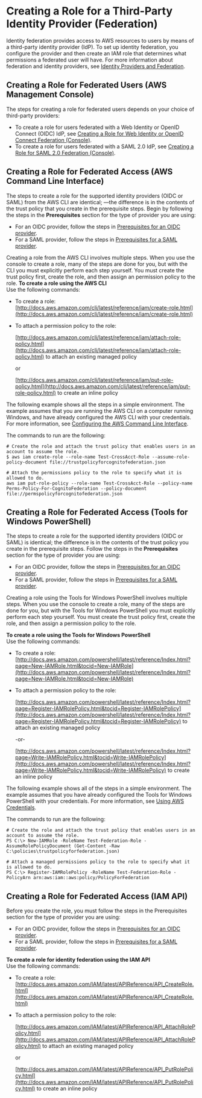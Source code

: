 # Creating a Role for a Third\-Party Identity Provider \(Federation\)<a name="id_roles_create_for-idp"></a>

Identity federation provides access to AWS resources to users by means of a third\-party identity provider \(IdP\)\. To set up identity federation, you configure the provider and then create an IAM role that determines what permissions a federated user will have\. For more information about federation and identity providers, see [Identity Providers and Federation](id_roles_providers.md)\.

## Creating a Role for Federated Users \(AWS Management Console\)<a name="w3ab1c19c23c20c15b5"></a>

The steps for creating a role for federated users depends on your choice of third\-party providers:
+ To create a role for users federated with a Web Identity or OpenID Connect \(OIDC\) IdP, see [Creating a Role for Web Identity or OpenID Connect Federation \(Console\)](id_roles_create_for-idp_oidc.md)\.
+ To create a role for users federated with a SAML 2\.0 IdP, see [Creating a Role for SAML 2\.0 Federation \(Console\)](id_roles_create_for-idp_saml.md)\.

## Creating a Role for Federated Access \(AWS Command Line Interface\)<a name="roles-creatingrole-identityprovider-cli"></a>

The steps to create a role for the supported identity providers \(OIDC or SAML\) from the AWS CLI are identical; —the difference is in the contents of the trust policy that you create in the prerequisite steps\. Begin by following the steps in the **Prerequisites** section for the type of provider you are using:
+ For an OIDC provider, follow the steps in [Prerequisites for an OIDC provider](id_roles_create_for-idp_oidc.md#oidc-prereqs)\.
+ For a SAML provider, follow the steps in [Prerequisites for a SAML provider](id_roles_create_for-idp_saml.md#saml-prereqs)\.

Creating a role from the AWS CLI involves multiple steps\. When you use the console to create a role, many of the steps are done for you, but with the CLI you must explicitly perform each step yourself\. You must create the trust policy first, create the role, and then assign an permission policy to the role\.
<a name="createrolecli"></a>
**To create a role using the AWS CLI**  
Use the following commands:
+ To create a role: [http://docs.aws.amazon.com/cli/latest/reference/iam/create-role.html](http://docs.aws.amazon.com/cli/latest/reference/iam/create-role.html)
+ To attach a permission policy to the role:

  [http://docs.aws.amazon.com/cli/latest/reference/iam/attach-role-policy.html](http://docs.aws.amazon.com/cli/latest/reference/iam/attach-role-policy.html) to attach an existing managed policy

   or

  [http://docs.aws.amazon.com/cli/latest/reference/iam/put-role-policy.html](http://docs.aws.amazon.com/cli/latest/reference/iam/put-role-policy.html) to create an inline policy

The following example shows all the steps in a simple environment\. The example assumes that you are running the AWS CLI on a computer running Windows, and have already configured the AWS CLI with your credentials\. For more information, see [Configuring the AWS Command Line Interface](http://docs.aws.amazon.com/cli/latest/userguide/cli-chap-getting-started.html)\.

The commands to run are the following:

```
# Create the role and attach the trust policy that enables users in an account to assume the role.
$ aws iam create-role --role-name Test-CrossAcct-Role --assume-role-policy-document file://trustpolicyforcognitofederation.json

# Attach the permissions policy to the role to specify what it is allowed to do.
aws iam put-role-policy --role-name Test-CrossAcct-Role --policy-name Perms-Policy-For-CognitoFederation --policy-document file://permspolicyforcognitofederation.json
```

## Creating a Role for Federated Access \(Tools for Windows PowerShell\)<a name="roles-creatingrole-identityprovider-twp"></a>

The steps to create a role for the supported identity providers \(OIDC or SAML\) is identical; the difference is in the contents of the trust policy you create in the prerequisite steps\. Follow the steps in the **Prerequisites** section for the type of provider you are using:
+ For an OIDC provider, follow the steps in [Prerequisites for an OIDC provider](id_roles_create_for-idp_oidc.md#oidc-prereqs)\.
+ For a SAML provider, follow the steps in [Prerequisites for a SAML provider](id_roles_create_for-idp_saml.md#saml-prereqs)\.

Creating a role using the Tools for Windows PowerShell involves multiple steps\. When you use the console to create a role, many of the steps are done for you, but with the Tools for Windows PowerShell you must explicitly perform each step yourself\. You must create the trust policy first, create the role, and then assign a permission policy to the role\.

**To create a role using the Tools for Windows PowerShell**  
Use the following commands:
+ To create a role: [http://docs.aws.amazon.com/powershell/latest/reference/Index.html?page=New-IAMRole.html&tocid=New-IAMRole](http://docs.aws.amazon.com/powershell/latest/reference/Index.html?page=New-IAMRole.html&tocid=New-IAMRole)
+ To attach a permission policy to the role:

  [http://docs.aws.amazon.com/powershell/latest/reference/Index.html?page=Register-IAMRolePolicy.html&tocid=Register-IAMRolePolicy](http://docs.aws.amazon.com/powershell/latest/reference/Index.html?page=Register-IAMRolePolicy.html&tocid=Register-IAMRolePolicy) to attach an existing managed policy

   \-or\-

  [http://docs.aws.amazon.com/powershell/latest/reference/Index.html?page=Write-IAMRolePolicy.html&tocid=Write-IAMRolePolicy](http://docs.aws.amazon.com/powershell/latest/reference/Index.html?page=Write-IAMRolePolicy.html&tocid=Write-IAMRolePolicy) to create an inline policy

The following example shows all of the steps in a simple environment\. The example assumes that you have already configured the Tools for Windows PowerShell with your credentials\. For more information, see [Using AWS Credentials](http://docs.aws.amazon.com/powershell/latest/userguide/specifying-your-aws-credentials.html)\.

The commands to run are the following:

```
# Create the role and attach the trust policy that enables users in an account to assume the role.
PS C:\> New-IAMRole -RoleName Test-Federation-Role -AssumeRolePolicyDocument (Get-Content -Raw C:\policies\trustpolicyforfederation.json)

# Attach a managed permissions policy to the role to specify what it is allowed to do.
PS C:\> Register-IAMRolePolicy -RoleName Test-Federation-Role -PolicyArn arn:aws:iam::aws:policy/PolicyForFederation
```

## Creating a Role for Federated Access \(IAM API\)<a name="roles-creatingrole-identityprovider-api"></a>

Before you create the role, you must follow the steps in the Prerequisites section for the type of provider you are using:
+ For an OIDC provider, follow the steps in [Prerequisites for an OIDC provider](id_roles_create_for-idp_oidc.md#oidc-prereqs)\.
+ For a SAML provider, follow the steps in [Prerequisites for a SAML provider](id_roles_create_for-idp_saml.md#saml-prereqs)\.

**To create a role for identity federation using the IAM API**  
Use the following commands:
+ To create a role: [http://docs.aws.amazon.com/IAM/latest/APIReference/API_CreateRole.html](http://docs.aws.amazon.com/IAM/latest/APIReference/API_CreateRole.html)
+ To attach a permission policy to the role:

  [http://docs.aws.amazon.com/IAM/latest/APIReference/API_AttachRolePolicy.html](http://docs.aws.amazon.com/IAM/latest/APIReference/API_AttachRolePolicy.html) to attach an existing managed policy

   or

  [http://docs.aws.amazon.com/IAM/latest/APIReference/API_PutRolePolicy.html](http://docs.aws.amazon.com/IAM/latest/APIReference/API_PutRolePolicy.html) to create an inline policy